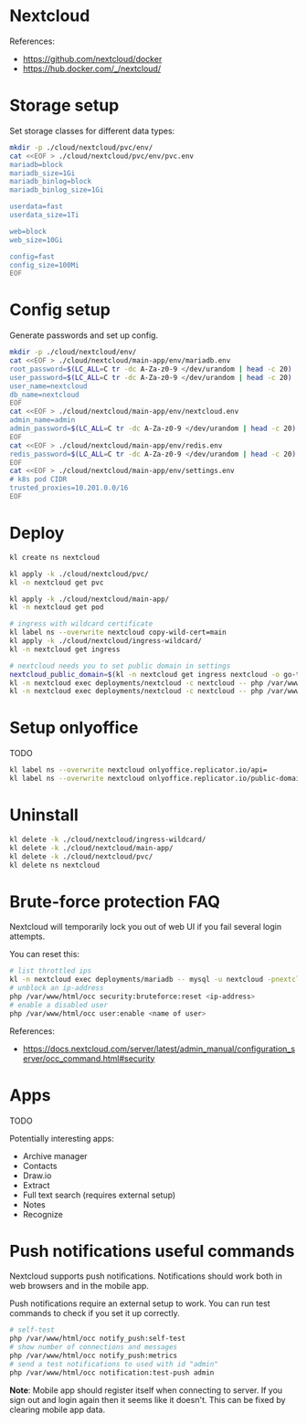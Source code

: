 
# Nextcloud

References:
- https://github.com/nextcloud/docker
- https://hub.docker.com/_/nextcloud/

# Storage setup

Set storage classes for different data types:

```bash
mkdir -p ./cloud/nextcloud/pvc/env/
cat <<EOF > ./cloud/nextcloud/pvc/env/pvc.env
mariadb=block
mariadb_size=1Gi
mariadb_binlog=block
mariadb_binlog_size=1Gi

userdata=fast
userdata_size=1Ti

web=block
web_size=10Gi

config=fast
config_size=100Mi
EOF
```

# Config setup

Generate passwords and set up config.

```bash
mkdir -p ./cloud/nextcloud/env/
cat <<EOF > ./cloud/nextcloud/main-app/env/mariadb.env
root_password=$(LC_ALL=C tr -dc A-Za-z0-9 </dev/urandom | head -c 20)
user_password=$(LC_ALL=C tr -dc A-Za-z0-9 </dev/urandom | head -c 20)
user_name=nextcloud
db_name=nextcloud
EOF
cat <<EOF > ./cloud/nextcloud/main-app/env/nextcloud.env
admin_name=admin
admin_password=$(LC_ALL=C tr -dc A-Za-z0-9 </dev/urandom | head -c 20)
EOF
cat <<EOF > ./cloud/nextcloud/main-app/env/redis.env
redis_password=$(LC_ALL=C tr -dc A-Za-z0-9 </dev/urandom | head -c 20)
EOF
cat <<EOF > ./cloud/nextcloud/main-app/env/settings.env
# k8s pod CIDR
trusted_proxies=10.201.0.0/16
EOF
```

# Deploy

```bash
kl create ns nextcloud

kl apply -k ./cloud/nextcloud/pvc/
kl -n nextcloud get pvc

kl apply -k ./cloud/nextcloud/main-app/
kl -n nextcloud get pod

# ingress with wildcard certificate
kl label ns --overwrite nextcloud copy-wild-cert=main
kl apply -k ./cloud/nextcloud/ingress-wildcard/
kl -n nextcloud get ingress

# nextcloud needs you to set public domain in settings
nextcloud_public_domain=$(kl -n nextcloud get ingress nextcloud -o go-template --template="{{range .spec.rules}}{{.host}}{{end}}")
kl -n nextcloud exec deployments/nextcloud -c nextcloud -- php /var/www/html/occ config:system:set trusted_domains 1 --value "${nextcloud_public_domain}"
kl -n nextcloud exec deployments/nextcloud -c nextcloud -- php /var/www/html/occ config:app:set notify_push base_endpoint --value="https://${nextcloud_public_domain}/push"
```

# Setup onlyoffice

TODO

```bash
kl label ns --overwrite nextcloud onlyoffice.replicator.io/api=
kl label ns --overwrite nextcloud onlyoffice.replicator.io/public-domain=
```

# Uninstall

```bash
kl delete -k ./cloud/nextcloud/ingress-wildcard/
kl delete -k ./cloud/nextcloud/main-app/
kl delete -k ./cloud/nextcloud/pvc/
kl delete ns nextcloud
```

# Brute-force protection FAQ

Nextcloud will temporarily lock you out of web UI if you fail several login attempts.

You can reset this:

```bash
# list throttled ips
kl -n nextcloud exec deployments/mariadb -- mysql -u nextcloud -pnextcloud --database nextcloud -e "select * from oc_bruteforce_attempts;"
# unblock an ip-address
php /var/www/html/occ security:bruteforce:reset <ip-address>
# enable a disabled user
php /var/www/html/occ user:enable <name of user>
```

References:
- https://docs.nextcloud.com/server/latest/admin_manual/configuration_server/occ_command.html#security

# Apps

TODO

Potentially interesting apps:
- Archive manager
- Contacts
- Draw.io
- Extract
- Full text search (requires external setup)
- Notes
- Recognize

# Push notifications useful commands

Nextcloud supports push notifications.
Notifications should work both in web browsers and in the mobile app.

Push notifications require an external setup to work.
You can run test commands to check if you set it up correctly.

```bash
# self-test
php /var/www/html/occ notify_push:self-test
# show number of connections and messages
php /var/www/html/occ notify_push:metrics
# send a test notifications to used with id "admin"
php /var/www/html/occ notification:test-push admin
```

**Note**: Mobile app should register itself when connecting to server.
If you sign out and login again then it seems like it doesn't.
This can be fixed by clearing mobile app data.

